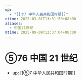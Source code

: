 ```yaml
---
up:
  - "[[⑤7 中华人民共和国时期]]"
ctime: 2025-03-01T13:31:50+08:00
aliases:
  - 中国21世纪
mtime: 2025-09-09T12:37:04+08:00
---
```


# ⑤76 中国 21 世纪

- up: [[⑤7 中华人民共和国时期]]
